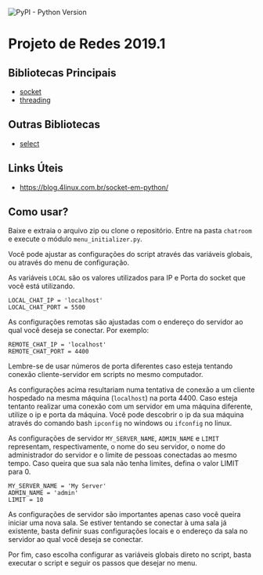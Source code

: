 ![PyPI - Python Version](https://img.shields.io/pypi/pyversions/select.svg)

# Projeto de Redes 2019.1


## Bibliotecas Principais
- [socket](https://docs.python.org/3/library/socket.html)
- [threading](https://docs.python.org/3/library/threading.html)

## Outras Bibliotecas
- [select](https://docs.python.org/3/library/select.html)

## Links Úteis
- https://blog.4linux.com.br/socket-em-python/

## Como usar?

Baixe e extraia o arquivo zip ou clone o repositório.
Entre na pasta `chatroom` e execute o módulo `menu_initializer.py`.

Você pode ajustar as configurações do script através das variáveis
globais, ou através do menu de configuração.

As variáveis `LOCAL` são os valores utilizados para IP e Porta do socket
que você está utilizando.

```python3
LOCAL_CHAT_IP = 'localhost'
LOCAL_CHAT_PORT = 5500
```

As configurações remotas são ajustadas com o endereço do servidor ao qual
você deseja se conectar. Por exemplo:

```python3
REMOTE_CHAT_IP = 'localhost'
REMOTE_CHAT_PORT = 4400
```
Lembre-se de usar números de porta diferentes caso esteja tentando conexão
cliente-servidor em scripts no mesmo computador.

As configurações acima resultariam numa tentativa de conexão a um cliente
hospedado na mesma máquina (`localhost`) na porta 4400.
Caso esteja tentanto realizar uma conexão com um servidor em uma máquina
diferente, utilize o ip e porta da máquina.
Você pode descobrir o ip da sua máquina através do comando bash `ipconfig`
no windows ou `ifconfig` no linux.

As configurações de servidor `MY_SERVER_NAME`, `ADMIN_NAME` e `LIMIT`
representam, respectivamente, o nome do seu servidor, o nome do
administrador do servidor e o limite de pessoas conectadas ao mesmo tempo.
Caso queira que sua sala não tenha limites, defina o valor LIMIT para 0.

```python3
MY_SERVER_NAME = 'My Server'
ADMIN_NAME = 'admin'
LIMIT = 10
```

As configurações de servidor são importantes apenas caso você queira
iniciar uma nova sala. Se estiver tentando se conectar à uma sala já
existente, basta definir suas configurações locais e o endereço da sala
no servidor ao qual você deseja se conectar.

Por fim, caso escolha configurar as variáveis globais direto no script,
basta executar o script e seguir os passos que desejar no menu.
